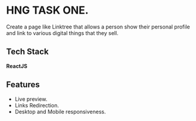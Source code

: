 
# HNG TASK ONE.

Create a page like Linktree that allows a person show their personal profile and link to various digital things that they sell.

## Tech Stack

**ReactJS**


## Features

- Live preview.
- Links Redirection.
- Desktop and Mobile responsiveness.
